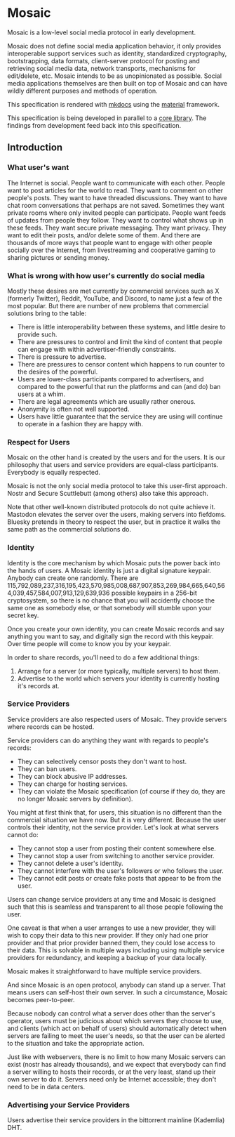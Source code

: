 # Mosaic

Mosaic is a low-level social media protocol in early development.

Mosaic does not define social media application behavior, it only provides interoperable
support services such as identity, standardized cryptography, bootstrapping, data
formats, client-server protocol for posting and retrieving social media data,
network transports, mechanisms for edit/delete, etc. Mosaic intends to be as unopinionated
as possible. Social media applications themselves are then built on top of Mosaic and
can have wildly different purposes and methods of operation.

This specification is rendered with [mkdocs](https://www.mkdocs.org) using the
[material](https://squidfunk.github.io/mkdocs-material/) framework.

This specification is being developed in parallel to a
[core library](https://github.com/MikeDilger/mosaic-core). The
findings from development feed back into this specification.

## Introduction

### What user's want

The Internet is social. People want to communicate with each other. People want to post
articles for the world to read. They want to comment on other people's posts. They want
to have threaded discussions. They want to have chat room conversations that perhaps
are not saved. Sometimes they want private rooms where only invited people can participate.
People want feeds of updates from people they follow. They want to control what shows up
in these feeds. They want secure private messaging. They want privacy. They want to edit
their posts, and/or delete some of them. And there are thousands of more ways that people
want to engage with other people socially over the Internet, from livestreaming and
cooperative gaming to sharing pictures or sending money.

### What is wrong with how user's currently do social media

Mostly these desires are met currently by commercial services such as X (formerly Twitter),
Reddit, YouTube, and Discord, to name just a few of the most popular. But there are number of
new problems that commercial solutions bring to the table:

* There is little interoperability between these systems, and little desire to provide such.
* There are pressures to control and limit the kind of content that people can engage with
  within advertiser-friendly constraints.
* There is pressure to advertise.
* There are pressures to censor content which happens to run counter to the desires of the
  powerful.
* Users are lower-class participants compared to advertisers, and compared to the powerful that
  run the platforms and can (and do) ban users at a whim.
* There are legal agreements which are usually rather onerous.
* Anonymity is often not well supported.
* Users have little guarantee that the service they are using will continue to operate in a
  fashion they are happy with.

### Respect for Users

Mosaic on the other hand is created by the users and for the users. It is our philosophy
that users and service providers are equal-class participants. Everybody is equally respected.

Mosaic is not the only social media protocol to take this user-first approach. Nostr and
Secure Scuttlebutt (among others) also take this approach.

Note that other well-known distributed protocols do not quite achieve it. Mastodon elevates the
server over the users, making servers into fiefdoms. Bluesky pretends in theory to respect the
user, but in practice it walks the same path as the commercial solutions do.

### Identity

Identity is the core mechanism by which Mosaic puts the power back into the hands of users.
A Mosaic identity is just a digital signature keypair. Anybody can create one randomly.
There are
115,792,089,237,316,195,423,570,985,008,687,907,853,269,984,665,640,564,039,457,584,007,913,129,639,936
possible keypairs in a 256-bit cryptosystem, so there is no chance that you will accidently
choose the same one as somebody else, or that somebody will stumble upon your secret key.

Once you create your own identity, you can create Mosaic records and say anything you want to
say, and digitally sign the record with this keypair. Over time people will come to know you by
your keypair.

In order to share records, you'll need to do a few additional things:

1. Arrange for a server (or more typically, multiple servers) to host them.
2. Advertise to the world which servers your identity is currently hosting it's records at.

### Service Providers

Service providers are also respected users of Mosaic. They provide servers where records
can be hosted.

Service providers can do anything they want with regards to people's records:

* They can selectively censor posts they don't want to host.
* They can ban users.
* They can block abusive IP addresses.
* They can charge for hosting services.
* They can violate the Mosaic specification (of course if they do, they are no longer Mosaic
  servers by definition).

You might at first think that, for users, this situation is no different than the commercial
situation we have now. But it is very different. Because the user controls their identity,
not the service provider. Let's look at what servers cannot do:

* They cannot stop a user from posting their content somewhere else.
* They cannot stop a user from switching to another service provider.
* They cannot delete a user's identity.
* They cannot interfere with the user's followers or who follows the user.
* They cannot edit posts or create fake posts that appear to be from the user.

Users can change service providers at any time and Mosaic is designed such that this is
seamless and transparent to all those people following the user.

One caveat is that when a user arranges to use a new provider, they will wish to copy their
data to this new provider. If they only had one prior provider and that prior provider
banned them, they could lose access to their data. This is solvable in multiple ways including
using multiple service providers for redundancy, and keeping a backup of your data locally.

Mosaic makes it straightforward to have multiple service providers.

And since Mosaic is an open protocol, anybody can stand up a server. That means users can
self-host their own server. In such a circumstance, Mosaic becomes peer-to-peer.

Because nobody can control what a server does other than the server's operator, users must be
judicious about which servers they choose to use, and clients (which act on behalf of users)
should automatically detect when servers are failing to meet the user's needs, so that the
user can be alerted to the situation and take the appropriate action.

Just like with webservers, there is no limit to how many Mosaic servers can exist (nostr has
already thousands), and we expect that everybody can find a server willing to hosts their
records, or at the very least, stand up their own server to do it. Servers need only be
Internet accessible; they don't need to be in data centers.

### Advertising your Service Providers

Users advertise their service providers in the bittorrent mainline (Kademlia) DHT.
